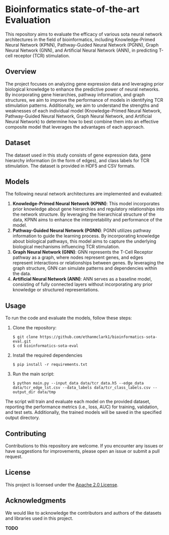 
# Bioinformatics state-of-the-art Evaluation

This repository aims to evaluate the efficacy of various sota neural network architectures in the field of bioinformatics, including Knowledge-Primed Neural Network (KPNN), Pathway-Guided Neural Network (PGNN), Graph Neural Network (GNN), and Artificial Neural Network (ANN), in predicting T-cell receptor (TCR) stimulation.

## Overview

The project focuses on analyzing gene expression data and leveraging prior biological knowledge to enhance the predictive power of neural networks. By incorporating gene hierarchies, pathway information, and graph structures, we aim to improve the performance of models in identifying TCR stimulation patterns. Additionally, we aim to understand the strengths and weaknesses of each individual model (Knowledge-Primed Neural Network, Pathway-Guided Neural Network, Graph Neural Network, and Artificial Neural Network) to determine how to best combine them into an effective composite model that leverages the advantages of each approach.

## Dataset

The dataset used in this study consists of gene expression data, gene hierarchy information (in the form of edges), and class labels for TCR stimulation. The dataset is provided in HDF5 and CSV formats.

## Models

The following neural network architectures are implemented and evaluated:

1. **Knowledge-Primed Neural Network (KPNN)**: This model incorporates prior knowledge about gene hierarchies and regulatory relationships into the network structure. By leveraging the hierarchical structure of the data, KPNN aims to enhance the interpretability and performance of the model.
2. **Pathway-Guided Neural Network (PGNN)**: PGNN utilizes pathway information to guide the learning process. By incorporating knowledge about biological pathways, this model aims to capture the underlying biological mechanisms influencing TCR stimulation.
3. **Graph Neural Network (GNN)**: GNN represents the T-Cell Receptor pathway as a graph, where nodes represent genes, and edges represent interactions or relationships between genes. By leveraging the graph structure, GNN can simulate patterns and dependencies within the data.
4. **Artificial Neural Network (ANN)**: ANN serves as a baseline model, consisting of fully connected layers without incorporating any prior knowledge or structured representations.

## Usage

To run the code and evaluate the models, follow these steps:

1. Clone the repository:

   ```
   $ git clone https://github.com/ethanmclark1/bioinformatics-sota-eval.git
   $ cd bioinformatics-sota-eval
   ```
2. Install the required dependencies

   ```
   $ pip install -r requirements.txt
   ```
3. Run the main script:

   ```
   $ python main.py --input_data data/tcr_data.h5 --edge_data data/tcr_edge_lst.csv --data_labels data/tcr_class_labels.csv --output_dir data/tmp
   ```

The script will train and evaluate each model on the provided dataset, reporting the performance metrics (i.e., loss, AUC) for training, validation, and test sets. Additionally, the trained models will be saved in the specified output directory.

## Contributing

Contributions to this repository are welcome. If you encounter any issues or have suggestions for improvements, please open an issue or submit a pull request.

## License

This project is licensed under the [Apache 2.0 License](LICENSE).

## Acknowledgments

We would like to acknowledge the contributors and authors of the datasets and libraries used in this project.

**TODO**
